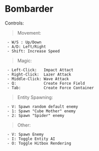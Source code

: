 # Bombarder



Controls: 
  > Movement:

     - W/S : Up/Down
     - A/D: Left/Right
     - Shift: Increase Speed
 
  > Magic:

     - Left-Click:   Impact Attact
     - Right-Click:  Lazer Attack
     - Middle-Click: Wave Attack
     - Q:            Create Force Field
     - Tab:          Create Force Container

  > Entity Spawning:

     - V: Spawn random default enemy
     - 1: Spawn "Cube Mother" enemy
     - 2: Spawn "Spider" enemy
     
  > Other:

     - V: Spawn Enemy
     - I: Toggle Entity AI
     - O: Toggle Hitbox Rendering
     
     
